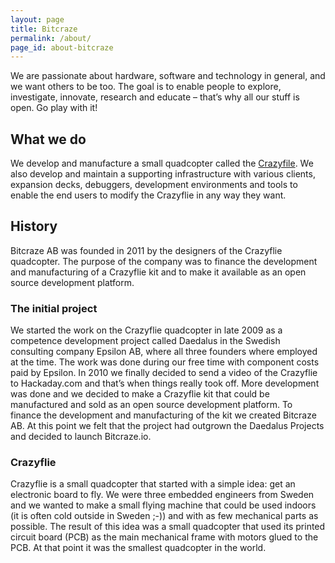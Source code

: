 ```yaml
---
layout: page
title: Bitcraze
permalink: /about/
page_id: about-bitcraze
---
```


We are passionate about hardware, software and technology in general, and we
want others to be too. The goal is to enable people to explore,
investigate, innovate, research and educate &#8211; that&#8217;s why all
our stuff is open. Go play with it!

## What we do

We develop and manufacture a small quadcopter called the [Crazyfile](/crazyflie-2/). We also
develop and maintain a supporting infrastructure with various clients,
expansion decks, debuggers, development environments and tools to enable
the end users to modify the Crazyflie in any way they want.

## History

Bitcraze AB was founded in 2011 by the designers of the Crazyflie
quadcopter. The purpose of the company was to finance the development and
manufacturing of a Crazyflie kit and to make it available as an open source
development platform.

### The initial project

We started the work on the Crazyflie quadcopter in late 2009 as a competence
development project called Daedalus in the Swedish consulting company
Epsilon AB, where all three founders where employed at the time. The work
was done during our free time with component costs paid by Epsilon. In
2010 we finally decided to send a video of the Crazyflie to Hackaday.com
and that’s when things really took off. More development was done and we
decided to make a Crazyflie kit that could be manufactured and sold as an
open source development platform. To finance the development and
manufacturing of the kit we created Bitcraze AB. At this point we felt that
the project had outgrown the Daedalus Projects and decided to launch
Bitcraze.io.

### Crazyflie

Crazyflie is a small quadcopter that started with a simple idea: get an
electronic board to fly. We were three embedded engineers from Sweden and
we wanted to make a small flying machine that could be used indoors (it is
often cold outside in Sweden ;-)) and with as few mechanical parts as
possible. The result of this idea was a small quadcopter that used its
printed circuit board (PCB) as the main mechanical frame with motors glued to the PCB.
At that point it was the smallest quadcopter in the world.